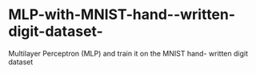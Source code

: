 # MLP-with-MNIST-hand--written-digit-dataset-
Multilayer Perceptron (MLP) and train it on the MNIST hand- written digit dataset
